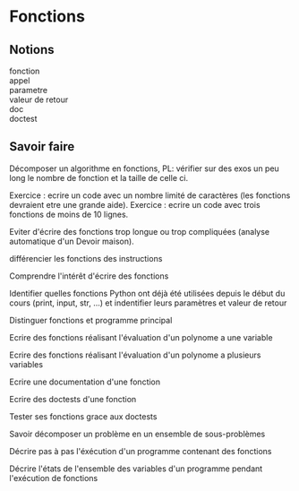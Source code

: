 
# Fonctions
## Notions

fonction  
appel  
parametre  
valeur de retour  
doc  
doctest  

## Savoir faire
Décomposer un algorithme en fonctions, PL: vérifier sur des exos un peu long le nombre de fonction et la taille de celle ci.

Exercice : ecrire un code avec un nombre limité de caractères (les fonctions devraient etre une grande aide).
Exercice : ecrire un code avec trois fonctions de moins de 10 lignes.

Eviter d'écrire des fonctions trop longue ou trop compliquées (analyse automatique d'un Devoir maison).

différencier les fonctions des instructions

Comprendre l'intérêt d'écrire des fonctions

Identifier quelles fonctions Python ont déjà été utilisées depuis le début du cours (print, input, str, ...) et indentifier leurs paramètres et valeur de retour

Distinguer fonctions et programme principal

Ecrire des fonctions réalisant l'évaluation d'un polynome a une variable

Ecrire des fonctions réalisant l'évaluation d'un polynome a plusieurs variables

Ecrire une documentation d'une fonction

Ecrire des doctests d'une fonction

Tester ses fonctions grace aux doctests

Savoir décomposer un problème en un ensemble de sous-problèmes

Décrire pas à pas l'éxécution d'un programme contenant des fonctions

Décrire l'états de l'ensemble des variables d'un programme pendant l'exécution de fonctions

